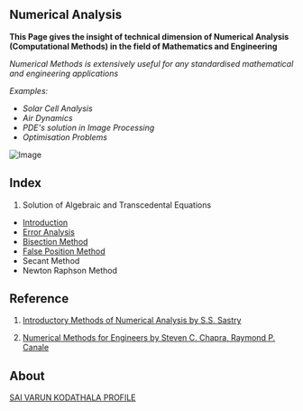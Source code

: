 ## Numerical Analysis

**This Page gives the insight of technical dimension of Numerical Analysis (Computational Methods) in the field of Mathematics and Engineering**

_Numerical Methods is extensively useful for any standardised mathematical and engineering applications_

_Examples:_

- _Solar Cell Analysis_
- _Air Dynamics_
- _PDE's solution in Image Processing_
- _Optimisation Problems_

![Image](https://cdn11.bigcommerce.com/s-jyvxk5hzsq/images/stencil/1280x1280/products/6155/44124/6877L__63898.1539348603.jpg?c=2&imbypass=on)


## Index

1. Solution of Algebraic and Transcedental Equations
  
  - [Introduction](https://varunkodathala.github.io/Numerical_Methods/introduction)
  - [Error Analysis](https://varunkodathala.github.io/Numerical_Methods/error_analysis)
  - [Bisection Method](https://varunkodathala.github.io/Numerical_Methods/bisection_method)
  - [False Position Method](https://varunkodathala.github.io/Numerical_Methods/falseposition)
  - Secant Method
  - Newton Raphson Method
  
## Reference

1. [Introductory Methods of Numerical Analysis by S.S. Sastry](https://books.google.com/books?id=y88tGx22FzAC&printsec=copyright)

2. [Numerical Methods for Engineers by Steven C. Chapra, Raymond P. Canale](https://books.google.com/books/about/Numerical_Methods_for_Engineers.html?id=jMwjngEACAAJ)


## About

[SAI VARUN KODATHALA PROFILE](https://varunkodathala.github.io/Numerical_Methods/aboutme)
